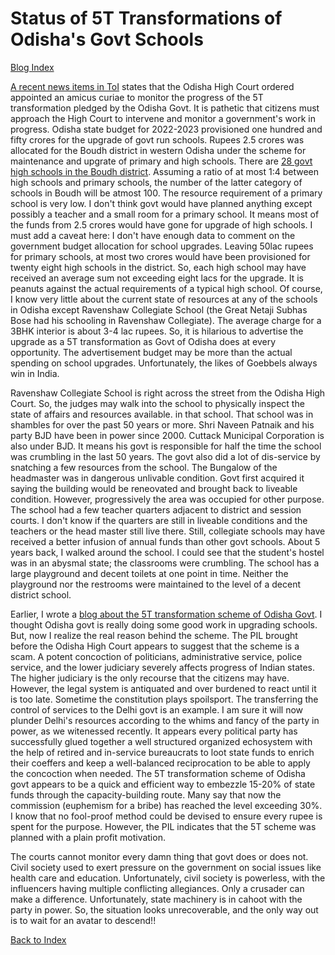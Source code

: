 # Status of 5T Transformations of Odisha's Govt Schools

[Blog Index](../index.md)

[A recent news items in ToI](https://m.timesofindia.com/city/bhubaneswar/hc-to-monitor-availability-of-basic-amenities-in-schools/articleshow/100045353.cms) 
states that the Odisha High Court ordered appointed an amicus curiae to monitor the progress of the 5T transformation pledged by the Odisha Govt. It 
is pathetic that citizens must approach the High Court to intervene and monitor a government's work in progress. Odisha state budget for 2022-2023 
provisioned one hundred and fifty crores for the upgrade of govt run schools. Rupees 2.5 crores was allocated for the Boudh district in western 
Odisha under the scheme for maintenance and upgrate of primary and high schools. There are [28 govt high schools in the Boudh district](http://www.evidyalaya.org/listschool.php?d=boudh).
Assuming a ratio of at most 1:4 between high schools and primary schools, the number of the latter category of schools in Boudh will be atmost 100. 
The resource requirement of a primary school is very low. I don't think govt would have planned anything except possibly a teacher and a small room 
for a primary school. It means most of the funds from 2.5 crores would have gone for upgrade of high schools. I must add a caveat here: I don't have 
enough data to comment on the government budget allocation for school upgrades. Leaving 50lac rupees for primary schools, at most two crores would 
have been provisioned for twenty eight high schools in the district. So, each high school may have received an average sum not exceeding eight lacs 
for the upgrade. It is peanuts against the actual requirements of a typical high school. Of course, I know very little about the current state of 
resources at any of the schools in Odisha except Ravenshaw Collegiate School (the Great Netaji Subhas Bose had his schooling in Ravenshaw 
Collegiate). The average charge for a 3BHK interior is about 3-4 lac rupees. So, it is hilarious to advertise the upgrade as a 5T transformation as 
Govt of Odisha does at every opportunity. The advertisement budget may be more than the actual spending on school upgrades. Unfortunately, the 
likes of Goebbels always win in India.

Ravenshaw Collegiate School
is right across the street from the Odisha High Court. So, the judges may walk into the school to physically inspect the state of affairs and 
resources available. in that school. That school was in shambles for over the past 50 years or more. Shri Naveen Patnaik and his party BJD have been 
in power since 2000. Cuttack Municipal Corporation is also under BJD. It means his govt is responsible for half the time the school was crumbling 
in the last 50 years. The govt also did a lot of dis-service by snatching a few resources from the school. The Bungalow of the headmaster was in 
dangerous unlivable condition. Govt first acquired it saying the building would be reneovated and brought back to liveable condition. However, 
progressively the area was occupied for other purpose. The school had a few teacher quarters adjacent to district and session courts. I don't 
know if the quarters are still in liveable conditions and the teachers or the head master still live there. Still, collegiate schools may have 
received a better infusion of annual funds than other govt schools. About 5 years back, I walked around the school. I could
see that the student's hostel was in an abysmal state; the classrooms were crumbling. The school has a large playground and decent toilets at 
one point in time. Neither the playground nor the restrooms were maintained to the level of a decent district school. 

Earlier, I wrote a
[blog about the 5T transformation scheme of Odisha Govt](OdishaSchools.md). I thought Odisha govt is really doing some good work in upgrading 
schools. But, now I realize the real reason behind the scheme. The PIL brought before the Odisha High Court appears to suggest that the scheme
is a scam. A potent concoction of politicians, administrative service, police service, and the lower judiciary severely affects progress of 
Indian states. The higher judiciary is the only recourse that the citizens may have. However, the legal system is antiquated and over burdened 
to react until it is too late. Sometime the constitution plays spoilsport. The transferring the control of services to the Delhi govt is an 
example. I am sure it will now plunder Delhi's
resources according to the whims and fancy of the party in power, as we witenessed recently. It appears every political party has successfully
glued together a well structured organized echosystem with the help of retired and in-service bureaucrats to loot state funds to enrich 
their coeffers and keep a well-balanced reciprocation to be able to apply the concoction when needed. The 5T transformation scheme of Odisha
govt appears to be a quick and efficient way to embezzle 15-20% of state funds through the capacity-building route. Many say that now the 
commission (euphemism for a bribe) has reached the level exceeding 30%. I know that no fool-proof method could be devised to ensure every 
rupee is spent for the purpose. However, the PIL indicates that the 5T scheme was planned with a plain profit motivation. 

The courts cannot monitor every damn thing that govt does or does not. Civil society used to exert pressure on the government on social issues
like health care and education. Unfortunately, civil society is powerless, with the influencers having multiple conflicting allegiances. Only 
a crusader can make a difference. Unfortunately, state machinery is in cahoot with the party in power. So, the situation looks unrecoverable,
and the only way out is to wait for an avatar to descend!!

[Back to Index](../index.md)
